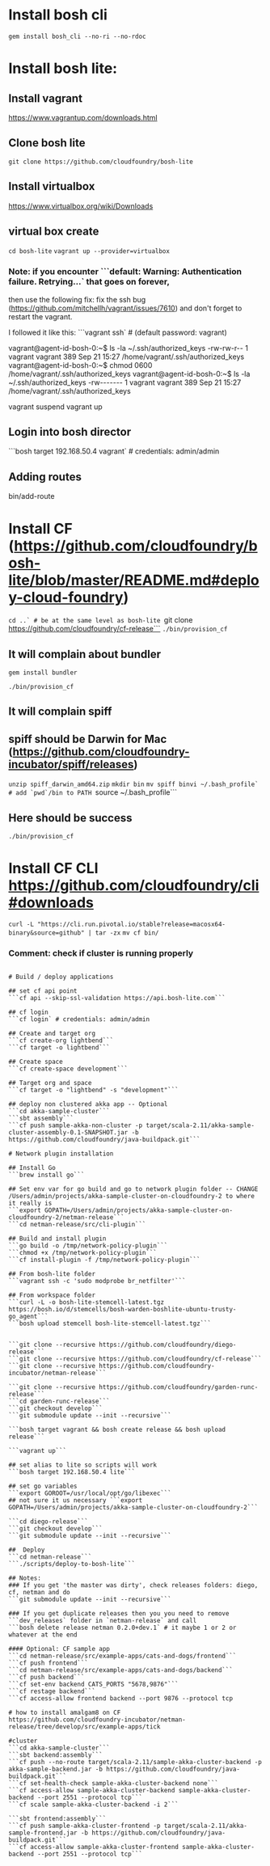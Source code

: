 # Install bosh cli
```gem install bosh_cli --no-ri --no-rdoc```

# Install bosh lite:

## Install vagrant
https://www.vagrantup.com/downloads.html

## Clone bosh lite
```git clone https://github.com/cloudfoundry/bosh-lite```

## Install virtualbox
https://www.virtualbox.org/wiki/Downloads

## virtual box create
```cd bosh-lite```
```vagrant up --provider=virtualbox```

### Note: if you encounter ```default: Warning: Authentication failure. Retrying...` that goes on forever, 
then use the following fix: fix the ssh bug (https://github.com/mitchellh/vagrant/issues/7610) and don't forget to restart the vagrant.

I followed it like this: 
```vagrant ssh` # (default password: vagrant)

vagrant@agent-id-bosh-0:~$ ls -la ~/.ssh/authorized_keys
-rw-rw-r-- 1 vagrant vagrant 389 Sep 21 15:27 /home/vagrant/.ssh/authorized_keys
vagrant@agent-id-bosh-0:~$ chmod 0600 /home/vagrant/.ssh/authorized_keys
vagrant@agent-id-bosh-0:~$ ls -la ~/.ssh/authorized_keys
-rw------- 1 vagrant vagrant 389 Sep 21 15:27 /home/vagrant/.ssh/authorized_keys

vagrant suspend
vagrant up

## Login into bosh director
```bosh target 192.168.50.4 vagrant` # credentials: admin/admin

## Adding routes
bin/add-route

# Install CF (https://github.com/cloudfoundry/bosh-lite/blob/master/README.md#deploy-cloud-foundry)
```cd ..` # be at the same level as bosh-lite
```git clone https://github.com/cloudfoundry/cf-release```
```./bin/provision_cf```

## It will complain about bundler
```gem install bundler```

```./bin/provision_cf```

## It will complain spiff
## spiff should be Darwin for Mac (https://github.com/cloudfoundry-incubator/spiff/releases)
```unzip spiff_darwin_amd64.zip```
```mkdir bin```
```mv spiff binvi ~/.bash_profile` # add `pwd`/bin to PATH
```source ~/.bash_profile```

## Here should be success
```./bin/provision_cf```

# Install CF CLI https://github.com/cloudfoundry/cli#downloads
```curl -L "https://cli.run.pivotal.io/stable?release=macosx64-binary&source=github" | tar -zx```
```mv cf bin/```


### Comment: check if cluster is running properly
```bosh cck cf-warden

# Build / deploy applications

## set cf api point
```cf api --skip-ssl-validation https://api.bosh-lite.com```

## cf login
```cf login` # credentials: admin/admin

## Create and target org
```cf create-org lightbend```
```cf target -o lightbend```

## Create space
```cf create-space development```

## Target org and space
```cf target -o "lightbend" -s "development"```

## deploy non clustered akka app -- Optional
```cd akka-sample-cluster```
```sbt assembly```
```cf push sample-akka-non-cluster -p target/scala-2.11/akka-sample-cluster-assembly-0.1-SNAPSHOT.jar -b https://github.com/cloudfoundry/java-buildpack.git```

# Network plugin installation

## Install Go
```brew install go```

## Set env var for go build and go to network plugin folder -- CHANGE /Users/admin/projects/akka-sample-cluster-on-cloudfoundry-2 to where it really is
```export GOPATH=/Users/admin/projects/akka-sample-cluster-on-cloudfoundry-2/netman-release```
```cd netman-release/src/cli-plugin```

## Build and install plugin
```go build -o /tmp/network-policy-plugin```
```chmod +x /tmp/network-policy-plugin```
```cf install-plugin -f /tmp/network-policy-plugin```

## From bosh-lite folder
```vagrant ssh -c 'sudo modprobe br_netfilter'```

## From workspace folder
```curl -L -o bosh-lite-stemcell-latest.tgz https://bosh.io/d/stemcells/bosh-warden-boshlite-ubuntu-trusty-go_agent```
```bosh upload stemcell bosh-lite-stemcell-latest.tgz```


```git clone --recursive https://github.com/cloudfoundry/diego-release```
```git clone --recursive https://github.com/cloudfoundry/cf-release```
```git clone --recursive https://github.com/cloudfoundry-incubator/netman-release```

```git clone --recursive https://github.com/cloudfoundry/garden-runc-release```
```cd garden-runc-release```
```git checkout develop```
```git submodule update --init --recursive```

```bosh target vagrant && bosh create release && bosh upload release```

```vagrant up```

## set alias to lite so scripts will work
```bosh target 192.168.50.4 lite```

## set go variables
```export GOROOT=/usr/local/opt/go/libexec```
## not sure it us necessary ```export GOPATH=/Users/admin/projects/akka-sample-cluster-on-cloudfoundry-2```

```cd diego-release```
```git checkout develop```
```git submodule update --init --recursive```

##  Deploy
```cd netman-release```
```./scripts/deploy-to-bosh-lite```

## Notes:
### If you get 'the master was dirty', check releases folders: diego, cf, netman and do
```git submodule update --init --recursive```

### If you get duplicate releases then you you need to remove ```dev_releases` folder in `netman-release` and call 
```bosh delete release netman 0.2.0+dev.1` # it maybe 1 or 2 or whatever at the end

#### Optional: CF sample app
```cd netman-release/src/example-apps/cats-and-dogs/frontend```
```cf push frontend```
```cd netman-release/src/example-apps/cats-and-dogs/backend```
```cf push backend```
```cf set-env backend CATS_PORTS "5678,9876"```
```cf restage backend```
```cf access-allow frontend backend --port 9876 --protocol tcp 

# how to install amalgam8 on CF
https://github.com/cloudfoundry-incubator/netman-release/tree/develop/src/example-apps/tick

#cluster
```cd akka-sample-cluster```
```sbt backend:assembly```
```cf push --no-route target/scala-2.11/sample-akka-cluster-backend -p akka-sample-backend.jar -b https://github.com/cloudfoundry/java-buildpack.git```
```cf set-health-check sample-akka-cluster-backend none```
```cf access-allow sample-akka-cluster-backend sample-akka-cluster-backend --port 2551 --protocol tcp```
```cf scale sample-akka-cluster-backend -i 2```

```sbt frontend:assembly```
```cf push sample-akka-cluster-frontend -p target/scala-2.11/akka-sample-frontend.jar -b https://github.com/cloudfoundry/java-buildpack.git```
```cf access-allow sample-akka-cluster-frontend sample-akka-cluster-backend --port 2551 --protocol tcp```
